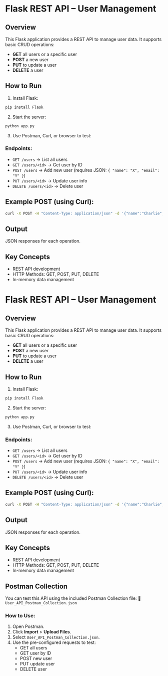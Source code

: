 # Flask REST API – User Management

## Overview
This Flask application provides a REST API to manage user data. It supports basic CRUD operations:
- **GET** all users or a specific user
- **POST** a new user
- **PUT** to update a user
- **DELETE** a user

## How to Run

1. Install Flask:
```bash
pip install Flask
```

2. Start the server:
```bash
python app.py
```

3. Use Postman, Curl, or browser to test:

### Endpoints:
- `GET /users` → List all users
- `GET /users/<id>` → Get user by ID
- `POST /users` → Add new user (requires JSON: `{ "name": "X", "email": "Y" }`)
- `PUT /users/<id>` → Update user info
- `DELETE /users/<id>` → Delete user

## Example POST (using Curl):
```bash
curl -X POST -H "Content-Type: application/json" -d '{"name":"Charlie", "email":"charlie@example.com"}' http://127.0.0.1:5000/users
```

## Output
JSON responses for each operation.

## Key Concepts
- REST API development
- HTTP Methods: GET, POST, PUT, DELETE
- In-memory data management
# Flask REST API – User Management

## Overview
This Flask application provides a REST API to manage user data. It supports basic CRUD operations:
- **GET** all users or a specific user
- **POST** a new user
- **PUT** to update a user
- **DELETE** a user

## How to Run

1. Install Flask:
```bash
pip install Flask
```

2. Start the server:
```bash
python app.py
```

3. Use Postman, Curl, or browser to test:

### Endpoints:
- `GET /users` → List all users
- `GET /users/<id>` → Get user by ID
- `POST /users` → Add new user (requires JSON: `{ "name": "X", "email": "Y" }`)
- `PUT /users/<id>` → Update user info
- `DELETE /users/<id>` → Delete user

## Example POST (using Curl):
```bash
curl -X POST -H "Content-Type: application/json" -d '{"name":"Charlie", "email":"charlie@example.com"}' http://127.0.0.1:5000/users
```

## Output
JSON responses for each operation.

## Key Concepts
- REST API development
- HTTP Methods: GET, POST, PUT, DELETE
- In-memory data management

## Postman Collection

You can test this API using the included Postman Collection file:
📁 `User_API_Postman_Collection.json`

### How to Use:
1. Open Postman.
2. Click **Import** > **Upload Files**.
3. Select `User_API_Postman_Collection.json`.
4. Use the pre-configured requests to test:
   - GET all users
   - GET user by ID
   - POST new user
   - PUT update user
   - DELETE user  
